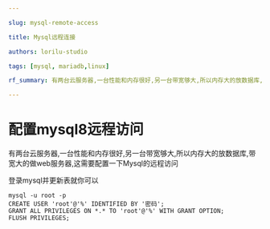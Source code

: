```yaml
---

slug: mysql-remote-access

title: Mysql远程连接

authors: lorilu-studio

tags: [mysql, mariadb,linux]

rf_summary: 有两台云服务器,一台性能和内存很好,另一台带宽够大,所以内存大的放数据库,带宽大的做web服务器,这需要配置一下Mysql的远程访问

---
```


# 配置mysql8远程访问

有两台云服务器,一台性能和内存很好,另一台带宽够大,所以内存大的放数据库,带宽大的做web服务器,这需要配置一下Mysql的远程访问

登录mysql并更新表就你可以

```shell
mysql -u root -p 
CREATE USER 'root'@'%' IDENTIFIED BY '密码';
GRANT ALL PRIVILEGES ON *.* TO 'root'@'%' WITH GRANT OPTION;
FLUSH PRIVILEGES;
```